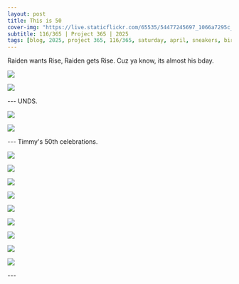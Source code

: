 ```yaml
---
layout: post
title: This is 50
cover-img: "https://live.staticflickr.com/65535/54477245697_1066a7295c_h.jpg"
subtitle: 116/365 | Project 365 | 2025
tags: [blog, 2025, project 365, 116/365, saturday, april, sneakers, birthday]
---
```

<style>
  .intro-header.big-img {
    background-position:center; 
  }
</style>
Raiden wants Rise, Raiden gets Rise. Cuz ya know, its almost his bday.
<p class="post-img-wrap">
  <img src="https://live.staticflickr.com/65535/54477258277_a081e51f6e_h.jpg">
</p>
<p class="post-img-wrap">
  <img src="https://live.staticflickr.com/65535/54477258422_fc40393e6b_h.jpg">
</p>
---
UNDS.
<p class="post-img-wrap">
  <img src="https://live.staticflickr.com/65535/54477245697_1066a7295c_h.jpg">
</p>
<p class="post-img-wrap">
  <img src="https://live.staticflickr.com/65535/54478452400_f47f3847a4_h.jpg">
</p>
---
Timmy's 50th celebrations.
<p class="post-img-wrap">
  <img src="https://live.staticflickr.com/65535/54479260015_58b23e0ac4_h.jpg">
</p>
<p class="post-img-wrap">
  <img src="https://live.staticflickr.com/65535/54479107939_fb69f7f9a3_h.jpg">
</p>
<p class="post-img-wrap">
  <img src="https://live.staticflickr.com/65535/54479108059_c5142a1b50_h.jpg">
</p>
<p class="post-img-wrap">
  <img src="https://live.staticflickr.com/65535/54478908381_bc2086647c_h.jpg">
</p>
<p class="post-img-wrap">
  <img src="https://live.staticflickr.com/65535/54479260580_4a22252599_h.jpg">
</p>
<p class="post-img-wrap">
  <img src="https://live.staticflickr.com/65535/54478066942_2e0df1d962_h.jpg">
</p>
<p class="post-img-wrap">
  <img src="https://live.staticflickr.com/65535/54479110479_050230761b_h.jpg">
</p>
<p class="post-img-wrap">
  <img src="https://live.staticflickr.com/65535/54479259850_7461eee297_h.jpg">
</p>
<p class="post-img-wrap">
  <img src="https://live.staticflickr.com/65535/54478907906_c78e491c0a_h.jpg">
</p>
---



